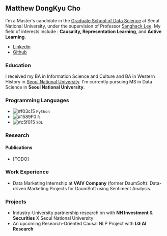 ## Matthew DongKyu Cho

I'm a Master's candidate in the [Graduate School of Data Science](https://gsds.snu.ac.kr/) at Seoul National University, under the supervision of Professor [Sanghack Lee](https://www.sanghacklee.me/). My field of interests include : **Causality, Representation Learning**, and **Active Learning**. 

- [Linkedin](https://www.linkedin.com/in/dong-kyu-cho-023259176/)
- [Github](https://github.com/umamicode)

### Education

I received my BA in Information Science and Culture and BA in Western History in [Seoul National University](https://en.snu.ac.kr/). I'm currently pursuing MS in Data Science in **Seoul National University**.

### Programming Languages
- ![#f03c15](https://via.placeholder.com/15/f03c15/f03c15.png) `Python`
- ![#1589F0](https://via.placeholder.com/15/1589F0/1589F0.png) `R`
- ![#c5f015](https://via.placeholder.com/15/c5f015/c5f015.png) `SQL`



### Research
#### Publications
- [TODO]

### Work Experience
- Data Marketing Internship at **VAIV Company** (former DaumSoft): Data-driven Marketing Projects for DaumSoft using Sentiment Analysis. 

### Projects
- Industry-University partnership research on <Stock Interrelation Research using Keyword and Supply Chain data> with **NH Investment** & **Securities** X Seoul National University
- An upcoming Research-Oriented Causal NLP Project with **LG AI Research**
